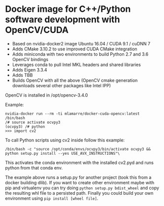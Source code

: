 # Docker image for C++/Python software development with OpenCV/CUDA

* Based on nvidia-docker2 image Ubuntu 16.04 / CUDA 9.1 / cuDNN 7
* Adds CMake 3.10.2 to use improved CUDA CMake integration
* Adds miniconda with two environments to build Python 2.7 and 3.6 OpenCV bindings
* Leverages conda to pull Intel MKL headers and shared libraries
* Adds Eigen 3.3.4 
* Adds TBB
* Builds OpenCV with all the above (OpenCV cmake generation downloads several other packages like Intel IPP)

OpenCV is installed in /opt/opencv-3.4.0

Example:

```
nvidia-docker run --rm -ti mlamarre/docker-cuda-opencv:latest /bin/bash
/# source activate ocvpy3
(ocvpy3) /# python
>>> import cv2
```

To call Python scripts using cv2 inside follow this example:
```
/bin/bash -c "source /opt/conda/envs/ocvpy3/bin/activate ocvpy3 && python setup.py install --yes USE_AVX_INSTRUCTIONS"\
```

This activates the conda environment with the installed cv2.pyd and runs python from that conda env.

The example above runs a setup.py for another project (took this from a docker building dlib). If you want to create other environment maybe with pip and virtualenv you can try doing `python setup.py bdist_wheel` and copy the resulting whl file to a persisted path. Finally you could build your own environment using `pip install [wheel file]`. 
